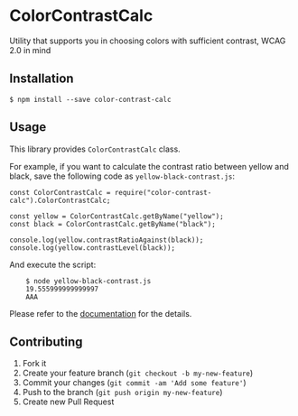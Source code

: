 # ColorContrastCalc

Utility that supports you in choosing colors with sufficient contrast, WCAG 2.0 in mind

## Installation

    $ npm install --save color-contrast-calc

## Usage

This library provides `ColorContrastCalc` class.

For example, if you want to calculate the contrast ratio between yellow and black,
save the following code as `yellow-black-contrast.js`:

```node
const ColorContrastCalc = require("color-contrast-calc").ColorContrastCalc;

const yellow = ColorContrastCalc.getByName("yellow");
const black = ColorContrastCalc.getByName("black");

console.log(yellow.contrastRatioAgainst(black));
console.log(yellow.contrastLevel(black));
```

And execute the script:

```
    $ node yellow-black-contrast.js
    19.555999999999997
    AAA
```

Please refer to the [documentation](http://htmlpreview.github.io/?https://github.com/nico-hn/color-contrast-calc/blob/develop/doc/class/lib/color-contrast-calc.js~ColorContrastCalc.html) for the details.

## Contributing

1. Fork it
2. Create your feature branch (`git checkout -b my-new-feature`)
3. Commit your changes (`git commit -am 'Add some feature'`)
4. Push to the branch (`git push origin my-new-feature`)
5. Create new Pull Request
